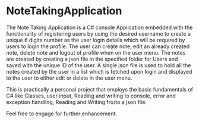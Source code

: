 # NoteTakingApplication

The Note Taking Application is a C# console Application embedded with the functionality of registering users by using the desired username to create a unique 6 digits number as the user login details which will be required by users to login the profile. The user can create note, edit an already created note, delete note and logout of profile when on the user menu. The notes are created by creating a json file in the specified folder for Users and saved with the unique ID of the user. A single json file is used to hold all the notes created by the user in a list which is fetched upon login and displayed to the user to either edit or delete in the user menu.

This is practically a personal project that employs the basic fundamentals of C# like Classes, user input, Reading and writing to console, error and exception handling, Reading and Writing fro/to a json file.

Feel free to engage for further enhancement.
